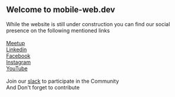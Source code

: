 ## Welcome to mobile-web.dev 

While the website is still under construction you can find our social presence on the following mentioned links 
<br><br>
[Meetup ]( https://www.meetup.com/mobile-web-delhi/)<br>
[Linkedin]( https://www.linkedin.com/company/mobile-web-dev-delhi-ncr/)<br>
[Facebook]( https://www.facebook.com/pg/MobWeb.dev/)<br>
[Instagram](https://www.instagram.com/mobile_web.dev/)<br>
[YouTube](https://www.youtube.com/channel/UCSQKDMqwOp43dEqDt2hBOIQ)<br>
<br>
Join our [slack](https://join.slack.com/t/mobile-webdev/shared_invite/enQtOTI0MjU3MjgyODA3LTU4NDY1OGE3OTQ3ZWNhNjU5NTFlYzQ5Yjc1MDRjMjMyMDYyZDIyNTkyZDFmYjQyODBlZjYwMWRmYzA5ZTQ1NmE) to participate in the Community
<br>
And Don't forget to contribute<br>
